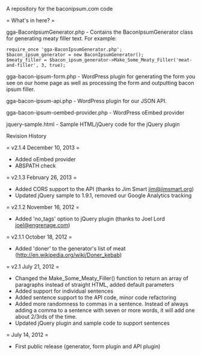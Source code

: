 A repository for the baconipsum.com code 

= What's in here? =

gga-BaconIpsumGenerator.php - Contains the BaconIpsumGenerator class for generating meaty filler text.  For example:

	require_once 'gga-BaconIpsumGenerator.php';
	$bacon_ipsum_generator = new BaconIpsumGenerator();
	$meaty_filler = $bacon_ipsum_generator->Make_Some_Meaty_Filler('meat-and-filler', 3, true);


gga-bacon-ipsum-form.php - WordPress plugin for generating the form you see on our home page as well as processing the form and outputting bacon ipsum filler.

gga-bacon-ipsum-api.php - WordPress plugin for our JSON API.

gga-bacon-ipsum-oembed-provider.php - WordPress oEmbed provider

jquery-sample.html - Sample HTML/jQuery code for the jQuery plugin


Revision History

= v2.1.4 December 10, 2013 =
* Added oEmbed provider
* ABSPATH check

= v2.1.3 February 26, 2013 =
* Added CORS support to the API (thanks to Jim Smart jim@jimsmart.org)
* Updated jQuery sample to 1.9.1, removed our Google Analytics tracking

= v2.1.2 November 16, 2012 =
* Added 'no_tags' option to jQuery plugin (thanks to Joel Lord joel@engrenage.com)

= v2.1.1 October 18, 2012 =
* Added 'doner' to the generator's list of meat (http://en.wikipedia.org/wiki/Doner_kebab)

= v2.1 July 21, 2012 =
* Changed the Make_Some_Meaty_Filler() function to return an array of paragraphs instead of straight HTML, added default parameters
* Added support for individual sentences
* Added sentence support to the API code, minor code refactoring
* Added more randomness to commas in a sentence.  Instead of always adding a 
  comma to a sentence with seven or more words, it will add one about 2/3rds of the time.
* Updated jQuery plugin and sample code to support sentences

= July 14, 2012 = 
* First public release (generator, form plugin and API plugin)

